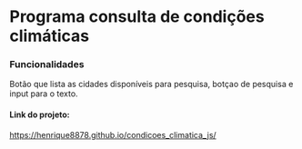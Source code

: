 # Programa consulta de condições climáticas

### Funcionalidades

Botão que lista as cidades disponíveis para pesquisa, botçao de pesquisa e input para o texto.

#### Link do projeto:

https://henrique8878.github.io/condicoes_climatica_js/
